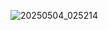 ![20250504_025214](https://github.com/user-attachments/assets/47ce149f-aa3c-4f2b-a5dc-bfa99dbfc28b)
   
